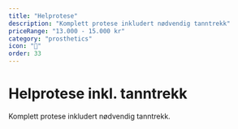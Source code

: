 ```yaml
---
title: "Helprotese"
description: "Komplett protese inkludert nødvendig tanntrekk"
priceRange: "13.000 - 15.000 kr"
category: "prosthetics"
icon: "🦷"
order: 33
---
```


# Helprotese inkl. tanntrekk

Komplett protese inkludert nødvendig tanntrekk.